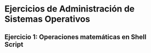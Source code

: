 # Ejercicios de Administración de Sistemas Operativos

## Ejercicio 1: Operaciones matemáticas en Shell Script

